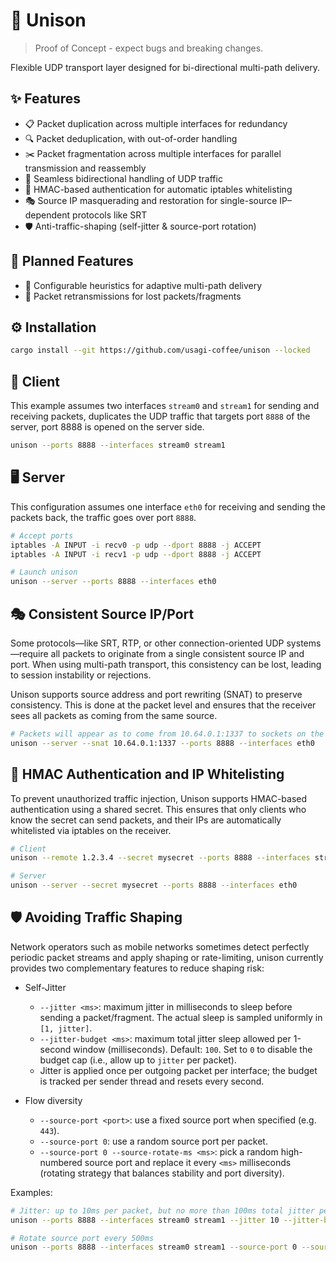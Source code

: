 # 🔗 Unison

> Proof of Concept - expect bugs and breaking changes.

Flexible UDP transport layer designed for bi-directional multi-path delivery.

## ✨ Features

- 📋 Packet duplication across multiple interfaces for redundancy
- 🔍 Packet deduplication, with out-of-order handling
- ✂️ Packet fragmentation across multiple interfaces for parallel transmission and reassembly
- 🔁 Seamless bidirectional handling of UDP traffic
- 🔐 HMAC-based authentication for automatic iptables whitelisting
- 🎭 Source IP masquerading and restoration for single-source IP–dependent protocols like SRT
- 🛡️ Anti-traffic-shaping (self-jitter & source-port rotation)

## 🚧 Planned Features

- 🧠 Configurable heuristics for adaptive multi-path delivery
- 🔁 Packet retransmissions for lost packets/fragments

## ⚙️ Installation

```bash
cargo install --git https://github.com/usagi-coffee/unison --locked
```

## 📡 Client

This example assumes two interfaces `stream0` and `stream1` for sending and receiving packets, duplicates the UDP traffic that targets port `8888` of the server, port 8888 is opened on the server side.

```bash
unison --ports 8888 --interfaces stream0 stream1
```

## 🖥️ Server

This configuration assumes one interface `eth0` for receiving and sending the packets back, the traffic goes over port `8888`.

```bash
# Accept ports
iptables -A INPUT -i recv0 -p udp --dport 8888 -j ACCEPT
iptables -A INPUT -i recv1 -p udp --dport 8888 -j ACCEPT

# Launch unison
unison --server --ports 8888 --interfaces eth0
```

## 🎭 Consistent Source IP/Port

Some protocols—like SRT, RTP, or other connection-oriented UDP systems—require all packets to originate from a single consistent source IP and port. When using multi-path transport, this consistency can be lost, leading to session instability or rejections.

Unison supports source address and port rewriting (SNAT) to preserve consistency. This is done at the packet level and ensures that the receiver sees all packets as coming from the same source.

```bash
# Packets will appear as to come from 10.64.0.1:1337 to sockets on the server
unison --server --snat 10.64.0.1:1337 --ports 8888 --interfaces eth0
```

## 🔐 HMAC Authentication and IP Whitelisting

To prevent unauthorized traffic injection, Unison supports HMAC-based authentication using a shared secret. This ensures that only clients who know the secret can send packets, and their IPs are automatically whitelisted via iptables on the receiver.

```bash
# Client
unison --remote 1.2.3.4 --secret mysecret --ports 8888 --interfaces stream0 stream1

# Server
unison --server --secret mysecret --ports 8888 --interfaces eth0
```

## 🛡️ Avoiding Traffic Shaping

Network operators such as mobile networks sometimes detect perfectly periodic packet streams and apply shaping or rate-limiting, unison currently provides two complementary features to reduce shaping risk:

- Self-Jitter
  - `--jitter <ms>`: maximum jitter in milliseconds to sleep before sending a packet/fragment. The actual sleep is sampled uniformly in `[1, jitter]`.
  - `--jitter-budget <ms>`: maximum total jitter sleep allowed per 1-second window (milliseconds). Default: `100`. Set to `0` to disable the budget cap (i.e., allow up to `jitter` per packet).
  - Jitter is applied once per outgoing packet per interface; the budget is tracked per sender thread and resets every second.

- Flow diversity
  - `--source-port <port>`: use a fixed source port when specified (e.g. `443`).
  - `--source-port 0`: use a random source port per packet.
  - `--source-port 0 --source-rotate-ms <ms>`: pick a random high-numbered source port and replace it every `<ms>` milliseconds (rotating strategy that balances stability and port diversity).

Examples:

```bash
# Jitter: up to 10ms per packet, but no more than 100ms total jitter per second
unison --ports 8888 --interfaces stream0 stream1 --jitter 10 --jitter-budget 100

# Rotate source port every 500ms
unison --ports 8888 --interfaces stream0 stream1 --source-port 0 --source-rotate-ms 500
```
